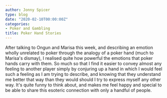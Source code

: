 ```yaml
---
author: Jonny Spicer
type: blog
date: "2020-02-10T00:00:00Z"
categories:
- Poker and Gambling
title: Poker Hand Stories
---
```

After talking to Ongun and Marisa this week, and describing an emotion wholly unrelated to poker through the analogy of a poker hand
(much to Marisa's dismay), I realised quite how powerful the emotions that poker hands carry with them. So much so that I find it
easier to convey almost any feeling to another player simply by conjuring up a hand in which I would feel such a feeling as I am
trying to describe, and knowing that they understand me better that way than they would should I try to express myself any other
way. It's quite funny to think about, and makes me feel happy and special to be able to share this esoteric connection with only
a handful of people.
